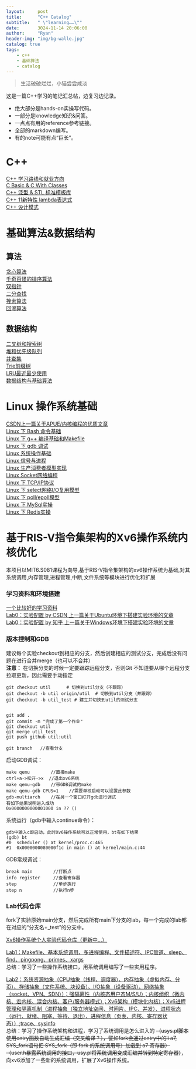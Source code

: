 ```yaml
---
layout:     post
title:      "C++ Catalog"
subtitle:   " \"learning……\""
date:       3024-11-14 20:06:00
author:     "Ryan"
header-img: "img/bg-walle.jpg"
catalog: true
tags:
    - c++
    - 基础算法
    - catalog
---
```


> 生活破破烂烂，小猫尝尝咸淡

这是一篇C++学习的笔记汇总帖，边复习边记录。  
* 绝大部分是hands-on实操写代码。
* 一部分是knowledge知识&问答。
* 一点点有用的reference参考链接。
* 全部的markdown编写。
* 有的note可能有点“巨长”。


# C++  
[C++ 学习路线和就业方向](https://ryanaqu.github.io/2024/11/15/cpp-careerdirection/)  
[C Basic & C With Classes](https://ryanaqu.github.io/2024/12/01/cpp-basic-class/)  
[C++ 泛型 & STL 标准模板库](https://ryanaqu.github.io/2024/12/13/cpp-generic-stl/)  
[C++ 11新特性 lambda表达式](https://ryanaqu.github.io/2025/02/01/cpp-lambda/)  
[C++ 设计模式](https://ryanaqu.github.io/2025/02/20/cpp-designpattern/)  

# 基础算法&数据结构  
## 算法  
[贪心算法](https://ryanaqu.github.io/2025/01/05/cpp-algorithm-greedy/)  
[千奇百怪的排序算法](https://ryanaqu.github.io/2025/01/05/cpp-algorithm-sort/)  
[双指针](https://ryanaqu.github.io/2025/01/05/cpp-algorithm-twopointers/)  
[二分查找](https://ryanaqu.github.io/2025/01/06/cpp-algorithm-binarysearch/)  
[搜索算法](https://ryanaqu.github.io/2025/01/06/cpp-algorithm-search/)  
[回溯算法](https://ryanaqu.github.io/2025/01/07/cpp-algorithm-backtrack/)  

## 数据结构  
[二叉树和搜索树](https://ryanaqu.github.io/2025/01/09/cpp-datastruct-binarytree/)  
[堆和优先级队列](https://ryanaqu.github.io/2025/01/09/cpp-datastruct-heap/)  
[并查集](https://ryanaqu.github.io/2025/01/09/cpp-datastruct-unionfind/)  
[Trie前缀树](https://ryanaqu.github.io/2025/01/09/cpp-datastruct-trie/)  
[LRU最近最少使用](https://ryanaqu.github.io/2025/01/09/cpp-datastruct-lru/)  
[数据结构与基础算法](https://ryanaqu.github.io/2025/01/05/cpp-algorithm-datastructure/)  

# Linux 操作系统基础  
[CSDN上一篇关于APUE/内核编程的优质文章](https://blog.csdn.net/weixin_36750623/article/details/127408987)  
[Linux 下 Bash 命令基础](https://ryanaqu.github.io/2024/12/15/cpp-linux/)  
[Linux 下 g++ 编译基础和Makefile](https://ryanaqu.github.io/2025/01/02/cpp-compile/)  
[Linux 下 gdb 调试](https://ryanaqu.github.io/2025/01/10/cpp-gdb/)  
[Linux 系统操作基础](https://ryanaqu.github.io/2025/01/10/cpp-linux-operate/)  
[Linux 信号与进程](https://ryanaqu.github.io/2025/01/11/cpp-linux-signalprocess/)  
[Linux 生产消费者模型实现](https://ryanaqu.github.io/2025/01/12/cpp-linux-pcmodel/)  
[Linux Socket网络编程](https://ryanaqu.github.io/2025/01/20/cpp-linux-socket/)  
[Linux 下 TCP/IP协议](https://ryanaqu.github.io/2025/01/23/cpp-linux-netioreuse/)  
[Linux 下 select网络I/O复用模型](https://ryanaqu.github.io/2025/01/23/cpp-linux-netioreuse1/)  
[Linux 下 poll/epoll模型](https://ryanaqu.github.io/2025/01/23/cpp-linux-netioreuse2/)  
[Linux 下 MySql实操](https://ryanaqu.github.io/2025/02/17/cpp-mysql/)  
[Linux 下 Redis实操](https://ryanaqu.github.io/2025/02/18/cpp-redis/)  


# 基于RIS-V指令集架构的Xv6操作系统内核优化  
本项目以MIT6.S081课程为向导,基于RIS-V指令集架构的xv6操作系统为基础,对其系统调用,内存管理,进程管理,中断,文件系统等模块进行优化和扩展  

### 学习资料和环境搭建  
[一个比较好的学习资料](https://xv6.dgs.zone/)  
[Lab0：实验配置 by CSDN 上一篇关于Ubuntu环境下搭建实验环境的文章](https://blog.csdn.net/LostUnravel/article/details/120397168)  
[Lab0：实验配置 by 知乎 上一篇关于Windows环境下搭建实验环境的文章](https://zhuanlan.zhihu.com/p/449687883)  

### 版本控制和GDB
建议每个实验checkout到相应的分支，然后创建相应的测试分支，完成后没有问题在进行合并merge（也可以不合并）  
**注意：** 在切换分支的时候一定要跟踪远程分支，否则Git 不知道要从哪个远程分支拉取更新，因此需要手动指定  
````
git checkout util      # 切换到util分支（不跟踪）
git checkout -b util origin/util  # 切换到util分支（并跟踪）
git checkout -b util_test # 建立并切换到util的测试分支


git add .
git commit -m "完成了第一个作业"
git checkout util
git merge util_test
git push github util:util

git branch   //查看分支
````

启动GDB调试：  
````
make qemu        //直接make
ctrl+a->松开->x  //退出xv6系统
make qemu-gdb    //带GDB调试的make
make qemu-gdb CPUS=1    //需要单核启动可以设置此参数
gdb-multiarch    //在另一个窗口打开gdb进行调试
有如下结果说明进入成功
0x0000000000001000 in ?? ()
````

系统运行（gdb中输入continue命令）：  
````
gdb中输入c即启动，此时Xv6操作系统可以正常使用，bt有如下结果
(gdb) bt
#0  scheduler () at kernel/proc.c:465
#1  0x0000000080000f1c in main () at kernel/main.c:44
````

GDB常规调试：
````
break main        //打断点
info register     //查看寄存器
step              //单步执行
step n            //执行n步
````

### Lab代码仓库  
fork了实验原始main分支，然后完成所有main下分支的lab，每一个完成的lab都在对应的“分支名+_test”的分支中。   

[Xv6操作系统个人实验代码仓库（更新中...）](https://github.com/RyanAqu/MIT6.S081-2020-labs)  

[Lab1：Makefile、基本系统调用、多进程编程、文件描述符、IPC管道、sleep、find、pingpong、primes、xargs](https://github.com/RyanAqu/MIT6.S081-2020-labs/tree/util_test)  
总结：学习了一些操作系统接口，用系统调用编写了一些实用程序。  

[Lab2：系统资源抽象（CPU抽象（线程、调度器）、内存抽象（虚拟内存、分页）、存储抽象（文件系统、块设备）、I/O抽象（设备驱动）、网络抽象（socket、VPN、SDN））；强隔离性（内核态用户态M/S/U）；内核组织（微内核、宏内核、混合内核、客户/服务器模式）；Xv6架构（模块化内核）；Xv6进程管理和隔离机制（进程抽象（独立地址空间、时间片、IPC、并发）、进程状态（运行、就绪、阻塞、等待、退出）、进程信息（页表、内核、寄存器状态））;trace、sysinfo]()  
总结：学习了操作系统架构和进程，学习了系统调用是怎么进入的 ~~（usys.pl脚本使用entry函数自动生成汇编（交叉编译？），譬如fork会通过entry中的li a7, SYS_fork语句把 SYS_fork（即 fork 的系统调用号）加载到 a7 寄存器）~~ ~~（user.h暴露系统调用的接口，usy.pl将系统调用变成汇编并转到特定寄存器）~~，向xv6添加了一些新的系统调用，扩展了Xv6操作系统。  







